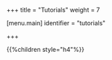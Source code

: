 +++
title = "Tutorials"
weight = 7

[menu.main]
identifier = "tutorials"

+++

{{%children style="h4"%}}
